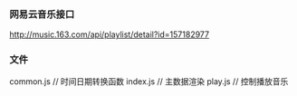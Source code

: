 ### 网易云音乐接口
http://music.163.com/api/playlist/detail?id=157182977

### 文件
common.js    // 时间日期转换函数
index.js     // 主数据渲染
play.js      // 控制播放音乐

